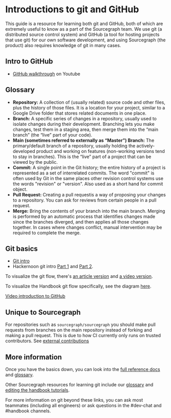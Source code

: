 # Introductions to git and GitHub

This guide is a resource for learning both git and GitHub, both of which are extremely useful to know as a part of the Sourcegraph team. We use git (a distributed source control system) and GitHub (a tool for hosting projects that use git) for our own software development, and using Sourcegraph (the product) also requires knowledge of git in many cases.

## Intro to GitHub

- [GitHub walkthrough](https://youtu.be/sz6zfrQpCQg) on Youtube

## Glossary

- **Repository:** A collection of (usually related) source code and other files, plus the history of those files. It is a location for your project, similar to a Google Drive folder that stores related documents in one place.
- **Branch:** A specific series of changes in a repository, usually used to isolate changes during their development. Branching lets you make changes, test them in a staging area, then merge them into the “main branch” (the “live” part of your code).
- **Main (sometimes referred to externally as “Master”) Branch:** The primary/default branch of a repository, usually holding the actively-developed product and working on features (non-working versions tend to stay in branches). This is the “live” part of a project that can be viewed by the public.
- **Commit:** A single point in the Git history; the entire history of a project is represented as a set of interrelated commits. The word "commit" is often used by Git in the same places other revision control systems use the words "revision" or "version". Also used as a short hand for commit object.
- **Pull Request:** Creating a pull requestis a way of proposing your changes to a repository. You can ask for reviews from certain people in a pull request.
- **Merge:** Bring the contents of your branch into the main branch. Merging is performed by an automatic process that identifies changes made since the branches diverged, and then applies all those changes together. In cases where changes conflict, manual intervention may be required to complete the merge.

## Git basics

- [Git intro](https://guides.github.com/introduction/git-handbook/)
- Hackernoon git intro [Part 1](https://hackernoon.com/understanding-git-fcffd87c15a3) and [Part 2](https://hackernoon.com/understanding-git-2-81feb12b8b26).

To visualize the git flow, there's [an article version](https://guides.github.com/introduction/flow/) and [a video version](https://www.youtube.com/watch?v=47E-jcuQz5c&index=1&list=PLg7s6cbtAD17Gw5u8644bgKhgRLiJXdX4).

To visualize the Handbook git flow specifically, see the diagram [here](../../editing.md#overview).

[Video introduction to GitHub](https://www.youtube.com/watch?v=sz6zfrQpCQg)

## Unique to Sourcegraph

For repositories such as `sourcegraph/sourcegraph` you should make pull requests from branches on the main repository instead of forking and making a pull request. This is due to how CI currently only runs on trusted contributors. See [external contributions](../../engineering/external_contributions.md)

## More information

Once you have the basics down, you can look into the [full reference docs](https://git-scm.com/docs) and [glossary](https://git-scm.com/docs/gitglossary).

Other Sourcegraph resources for learning git include our [glossary](./glossary.md) and [editing the handbook tutorials](../../editing.md).

For more information on git beyond these links, you can ask most teammates (including all engineers) or ask questions in the #dev-chat and #handbook channels.
